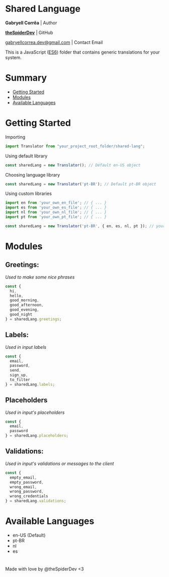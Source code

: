 # Shared Language
**Gabryell Corrêa** | Author

**[theSpiderDev](https://github.com/theSpiderDev "Gabryell's GitHub")** | GitHub


gabryellcorrea.dev@gmail.com | Contact Email

This is a JavaScript ([ES6](https://www.w3schools.com/js/js_es6.asp)) folder that contains generic translations for your system.

# Summary

- [Getting Started](#getting-started)
- [Modules](#modules)
- [Available Languages](#available-languages)


# Getting Started

Importing
```javascript
import Translator from "your_project_root_folder/shared-lang";
```

Using default library
```javascript
const sharedLang = new Translator(); // Default en-US object
```

Choosing language library
```javascript
const sharedLang = new Translator('pt-BR'); // Default pt-BR object
```

Using custom libraries
```javascript
import en from 'your_own_en_file'; // { ... }
import es from 'your_own_es_file'; // { ... }
import nl from 'your_own_nl_file'; // { ... }
import pt from 'your_own_pt_file'; // { ... }

const sharedLang = new Translator('pt-BR', { en, es, nl, pt }); // your pt-BR object
```

# Modules

## Greetings:
*Used to make some nice phrases*

```javascript
const {
  hi,
  hello,
  good_morning,
  good_afternoon,
  good_evening,
  good_night
} = sharedLang.greetings;
```

## Labels:
*Used in input labels*

```javascript
const {
  email,
  password,
  send,
  sign_up,
  to_filter
} = sharedLang.labels;
```

## Placeholders
*Used in input's placeholders*

```javascript
const {
  email,
  password
} = sharedLang.placeholders;
```

## Validations:
*Used in input's validations or messages to the client*

```javascript
const {
  empty_email,
  empty_password,
  wrong_email,
  wrong_password,
  wrong_credentials
} = sharedLang.validations;
```

# Available Languages
- en-US (Default)
- pt-BR
- nl
- es

#

Made with love by @theSpiderDev <3
